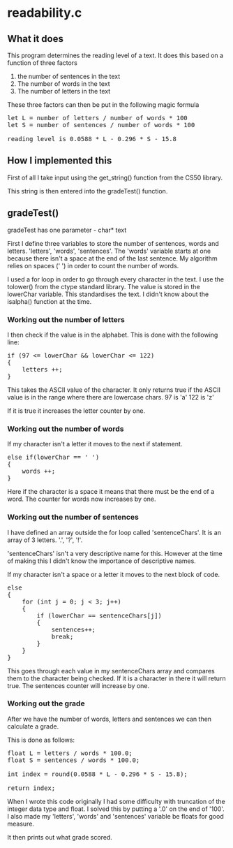 # readability.c

## What it does

This program determines the reading level of a text.
  It does this based on a function of three factors
  
1. the number of sentences in the text
2. The number of words in the text
3. The number of letters in the text

These three factors can then be put in the following magic formula

<pre>
let L = number of letters / number of words * 100
let S = number of sentences / number of words * 100

reading level is 0.0588 * L - 0.296 * S - 15.8
</pre>

## How I implemented this

First of all I take input using the get_string() function from the CS50 library.

This string is then entered into the gradeTest() function.

## gradeTest()

gradeTest has one parameter - char* text

First I define three variables to store the number of sentences, words and letters.
  'letters', 'words', 'sentences'.
  The 'words' variable starts at one because there isn't a space at the end of the last sentence.
    My algorithm relies on spaces (' ') in order to count the number of words.
    
I used a for loop in order to go through every character in the text.
  I use the tolower() from the ctype standard library.
    The value is stored in the lowerChar variable.
    This standardises the text.
    I didn't know about the isalpha() function at the time.

### Working out the number of letters

I then check if the value is in the alphabet.
  This is done with the following line:
  
<pre>
if (97 <= lowerChar && lowerChar <= 122)
{
    letters ++;
}
</pre>

This takes the ASCII value of the character.
  It only returns true if the ASCII value is in the range where there are lowercase chars.
  97 is 'a'
  122 is 'z'

If it is true it increases the letter counter by one.

### Working out the number of words

If my character isn't a letter it moves to the next if statement.

<pre>
else if(lowerChar == ' ')
{
    words ++;
}
</pre>

Here if the character is a space it means that there must be the end of a word. 
  The counter for words now increases by one.

### Working out the number of sentences

I have defined an array outside the for loop called 'sentenceChars'.
  It is an array of 3 letters.
    '.', '?', '!'.

'sentenceChars' isn't a very descriptive name for this.
  However at the time of making this I didn't know the importance of descriptive names.

If my character isn't a space or a letter it moves to the next block of code.

<pre>
else
{
    for (int j = 0; j < 3; j++)
    {
        if (lowerChar == sentenceChars[j])
        {
            sentences++;
            break;
        }
    }
}
</pre>

This goes through each value in my sentenceChars array and compares them to the character being checked.
  If it is a character in there it will return true.
    The sentences counter will increase by one.
    
### Working out the grade

After we have the number of words, letters and sentences we can then calculate a grade.

This is done as follows:

<pre>
float L = letters / words * 100.0;
float S = sentences / words * 100.0;

int index = round(0.0588 * L - 0.296 * S - 15.8);

return index;
</pre>

When I wrote this code originally I had some difficulty with truncation of the integer data type and float.
  I solved this by putting a '.0' on the end of '100'.
  I also made my 'letters', 'words' and 'sentences' variable be floats for good measure.

It then prints out what grade scored.
